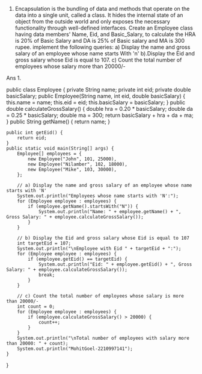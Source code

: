 1.	Encapsulation is the bundling of data and methods that operate on the data into a single unit, called a class. It hides the internal state of an object from the outside world and only exposes the necessary functionality through well-defined interfaces. 
Create an Employee class having data members' Name, Eid, and Basic_Salary, to calculate the HRA is 20% of Basic Salary and DA is 25% of Basic salary and MA is 300 rupee. implement the following queries:
  a) Display the name and gross salary of an employee whose name starts With 'n'
  b).Display the Eid and gross salary whose Eid is equal to 107.
  c)  Count the total number of employees whose salary more than 20000/-

Ans 1. 

public class Employee {
    private String name;
    private int eid;
    private double basicSalary;
    public Employee(String name, int eid, double basicSalary) {
        this.name = name;
        this.eid = eid;
        this.basicSalary = basicSalary;
    }
    public double calculateGrossSalary() {
        double hra = 0.20 * basicSalary;
        double da = 0.25 * basicSalary;
        double ma = 300;
        return basicSalary + hra + da + ma;
    } 
    public String getName() {
        return name;
    }

    public int getEid() {
        return eid;
    } 
    public static void main(String[] args) {
        Employee[] employees = {
            new Employee("John", 101, 25000),
            new Employee("Nilamber", 102, 18000),
            new Employee("Mike", 103, 30000),
        };

        // a) Display the name and gross salary of an employee whose name starts with 'N'
        System.out.println("Employees whose name starts with 'N':");
        for (Employee employee : employees) {
            if (employee.getName().startsWith("N")) {
                System.out.println("Name: " + employee.getName() + ", Gross Salary: " + employee.calculateGrossSalary());
            }
        }

        // b) Display the Eid and gross salary whose Eid is equal to 107
        int targetEid = 107;
        System.out.println("\nEmployee with Eid " + targetEid + ":");
        for (Employee employee : employees) {
            if (employee.getEid() == targetEid) {
                System.out.println("Eid: " + employee.getEid() + ", Gross Salary: " + employee.calculateGrossSalary());
                break; 
            }
        }

        // c) Count the total number of employees whose salary is more than 20000/-
        int count = 0;
        for (Employee employee : employees) {
            if (employee.calculateGrossSalary() > 20000) {
                count++;
            }
        }
        System.out.println("\nTotal number of employees with salary more than 20000: " + count);
        System.out.println("MohitGoel-2210997141");
    }
    
}

